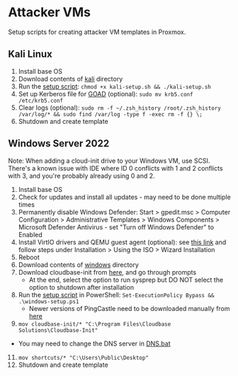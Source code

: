 # Attacker VMs
Setup scripts for creating attacker VM templates in Proxmox.

## Kali Linux
1. Install base OS
2. Download contents of [kali](kali/) directory
3. Run the [setup script](kali/kali-setup.sh): `chmod +x kali-setup.sh && ./kali-setup.sh`
4. Set up Kerberos file for [GOAD](https://orange-cyberdefense.github.io/GOAD/) (optional): `sudo mv krb5.conf /etc/krb5.conf`
5. Clear logs (optional): `sudo rm -f ~/.zsh_history /root/.zsh_history /var/log/* && sudo find /var/log -type f -exec rm -f {} \;`
6. Shutdown and create template

## Windows Server 2022
Note: When adding a cloud-init drive to your Windows VM, use SCSI. There's a known issue with IDE where ID 0 conflicts with 1 and 2 conflicts with 3, and you're probably already using 0 and 2.
1. Install base OS
2. Check for updates and install all updates - may need to be done multiple times
3. Permanently disable Windows Defender: Start > gpedit.msc > Computer Configuration > Administrative Templates > Windows Components > Microsoft Defender Antivirus - set "Turn off Windows Defender" to Enabled
4. Install VirtIO drivers and QEMU guest agent (optional): see [this link](https://pve.proxmox.com/wiki/Windows_VirtIO_Drivers) and follow steps under Installation > Using the ISO > Wizard Installation
5. Reboot
6. Download contents of [windows](windows/) directory
7. Download cloudbase-init from [here](https://cloudbase.it/downloads/CloudbaseInitSetup_x64.msi), and go through prompts
   - At the end, select the option to run sysprep but DO NOT select the option to shutdown after installation
8. Run the [setup script](windows/windows-setup.ps1) in PowerShell: `Set-ExecutionPolicy Bypass && .\windows-setup.ps1`
   - Newer versions of PingCastle need to be downloaded manually from [here](https://www.netwrix.com/active-directory-risk-assessment.html)
10. `mov cloudbase-init/* "C:\Program Files\Cloudbase Solutions\Cloudbase-Init"`
   - You may need to change the DNS server in [DNS.bat](windows/cloudbase-init/LocalScripts/DNS.bat)
11. `mov shortcuts/* "C:\Users\Public\Desktop"`
12. Shutdown and create template
